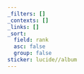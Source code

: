 ```yaml
---
_filters: []
_contexts: []
_links: []
_sort:
  field: rank
  asc: false
  group: false
sticker: lucide//album
---
```

